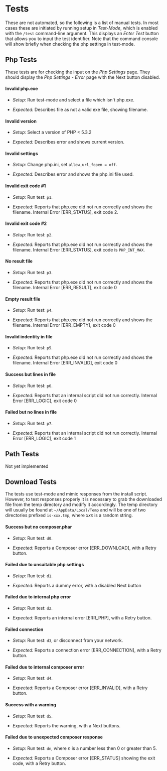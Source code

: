 # Tests

These are not automated, so the following is a list of manual tests. In most cases these are initiated by running setup in *Test-Mode*, which is enabled with the `/test` command-line argument. This displays an *Enter Test* button that allows you to input the test identifier. Note that the command console will show briefly when checking the php settings in test-mode.

## Php Tests

These tests are for checking the input on the *Php Settings* page. They should display the *Php Settings - Error* page with the Next button disabled.

#### Invalid php.exe
* *Setup:* Run test-mode and select a file which isn't php.exe.

* *Expected:* Describes file as not a valid exe file, showing filename.



#### Invalid version
* *Setup:* Select a version of PHP < 5.3.2

* *Expected:* Describes error and shows current version.


#### Invalid settings
* *Setup:* Change php.ini, set `allow_url_fopen = off`.

* *Expected:* Describes error and shows the php.ini file used.


#### Invalid exit code #1
* *Setup:* Run test: `p1`.

* *Expected:* Reports that php.exe did not run correctly and shows the filename. Internal Error [ERR_STATUS], exit code 2.


#### Invalid exit code #2
* *Setup:* Run test: `p2`.

* *Expected:* Reports that php.exe did not run correctly and shows the filename. Internal Error [ERR_STATUS], exit code is `PHP_INT_MAX`.


#### No result file
* *Setup:* Run test: `p3`.

* *Expected:* Reports that php.exe did not run correctly and shows the filename. Internal Error [ERR_RESULT], exit code 0


#### Empty result file
* *Setup:* Run test: `p4`.

* *Expected:* Reports that php.exe did not run correctly and shows the filename. Internal Error [ERR_EMPTY], exit code 0


#### Invalid indentity in file
* *Setup:* Run test: `p5`.

* *Expected:* Reports that php.exe did not run correctly and shows the filename. Internal Error [ERR_INVALID], exit code 0


#### Success but lines in file
* *Setup:* Run test: `p6`.

* *Expected:* Reports that an internal script did not run correctly. Internal Error [ERR_LOGIC], exit code 0


#### Failed but no lines in file
* *Setup:* Run test: `p7`.

* *Expected:* Reports that an internal script did not run correctly. Internal Error [ERR_LOGIC], exit code 1


## Path Tests

Not yet implemented


## Download Tests
The tests use test-mode and mimic responses from the install script. However, to test responses properly it is necessary to grab the downloaded file from the temp directory and modify it accordingly. The temp directory will usually be found at `~/AppData/Local/Temp` and will be one of two directories prefixed `is-xxx.tmp`, where *xxx* is a random string.


#### Success but no composer.phar
* *Setup:* Run test: `d0`.

* *Expected:* Reports a Composer error [ERR_DOWNLOAD], with a Retry button.


#### Failed due to unsuitable php settings
* *Setup:* Run test: `d1`.

* *Expected:* Reports a dummy error, with a disabled Next button


#### Failed due to internal php error
* *Setup:* Run test: `d2`.

* *Expected:* Reports an internal error [ERR_PHP], with a Retry button.


#### Failed connection
* *Setup:* Run test: `d3`, or disconnect from your network.

* *Expected:* Reports a connection error [ERR_CONNECTION], with a Retry button.


#### Failed due to internal composer error
* *Setup:* Run test: `d4`.

* *Expected:* Reports a Composer error [ERR_INVALID], with a Retry button.


#### Success with a warning
* *Setup:* Run test: `d5`.

* *Expected:* Reports the warning, with a Next buttons.


#### Failed due to unexpected composer response
* *Setup:* Run test: `dn`, where *n* is a number less then 0 or greater than 5.

* *Expected:* Reports a Composer error [ERR_STATUS] showing the exit code, with a Retry button.
